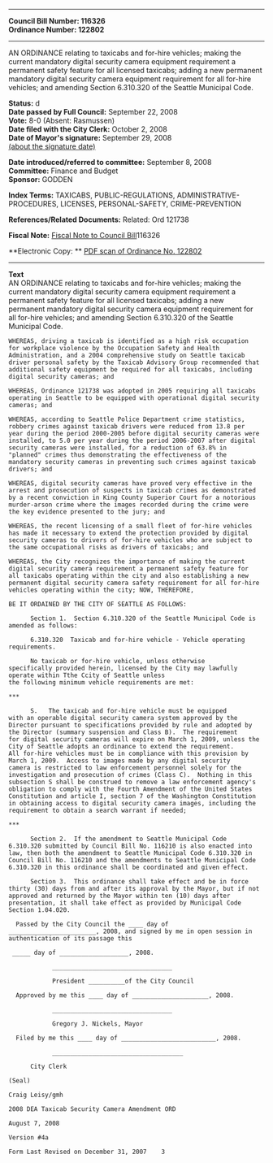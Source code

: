 * * * * *  
  
**Council Bill Number: [](#h0)[](#h2)116326**   
**Ordinance Number: 122802**  
  
* * * * *  
  
AN ORDINANCE relating to taxicabs and for-hire vehicles; making the current mandatory digital security camera equipment requirement a permanent safety feature for all licensed taxicabs; adding a new permanent mandatory digital security camera equipment requirement for all for-hire vehicles; and amending Section 6.310.320 of the Seattle Municipal Code.  
  
**Status:** d   
**Date passed by Full Council:** September 22, 2008   
**Vote:** 8-0 (Absent: Rasmussen)   
**Date filed with the City Clerk:** October 2, 2008   
**Date of Mayor's signature:** September 29, 2008   
[(about the signature date)](/~public/approvaldate.htm)   
  
  
**Date introduced/referred to committee:** September 8, 2008   
**Committee:** Finance and Budget   
**Sponsor:** GODDEN   
  
**Index Terms:** TAXICABS, PUBLIC-REGULATIONS, ADMINISTRATIVE-PROCEDURES, LICENSES, PERSONAL-SAFETY, CRIME-PREVENTION  
  
**References/Related Documents:** Related: Ord 121738  
  
**Fiscal Note:** [Fiscal Note to Council Bill](http://clerk.seattle.gov/~public/fnote/116326.htm)[](#h1)[](#h3)116326  
  
**Electronic Copy: ** [PDF scan of Ordinance No. 122802](/~archives/Ordinances/Ord_122802.pdf)  
  
* * * * *  
  
**Text**  
    AN ORDINANCE relating to taxicabs and for-hire vehicles; making the  
    current mandatory digital security camera equipment requirement a  
    permanent safety feature for all licensed taxicabs; adding a new  
    permanent mandatory digital security camera equipment requirement for  
    all for-hire vehicles; and amending Section 6.310.320 of the Seattle  
    Municipal Code.  
  
    WHEREAS, driving a taxicab is identified as a high risk occupation  
    for workplace violence by the Occupation Safety and Health  
    Administration, and a 2004 comprehensive study on Seattle taxicab  
    driver personal safety by the Taxicab Advisory Group recommended that  
    additional safety equipment be required for all taxicabs, including  
    digital security cameras; and  
  
    WHEREAS, Ordinance 121738 was adopted in 2005 requiring all taxicabs  
    operating in Seattle to be equipped with operational digital security  
    cameras; and  
  
    WHEREAS, according to Seattle Police Department crime statistics,  
    robbery crimes against taxicab drivers were reduced from 13.8 per  
    year during the period 2000-2005 before digital security cameras were  
    installed, to 5.0 per year during the period 2006-2007 after digital  
    security cameras were installed, for a reduction of 63.8% in  
    "planned" crimes thus demonstrating the effectiveness of the  
    mandatory security cameras in preventing such crimes against taxicab  
    drivers; and  
  
    WHEREAS, digital security cameras have proved very effective in the  
    arrest and prosecution of suspects in taxicab crimes as demonstrated  
    by a recent conviction in King County Superior Court for a notorious  
    murder-arson crime where the images recorded during the crime were  
    the key evidence presented to the jury; and  
  
    WHEREAS, the recent licensing of a small fleet of for-hire vehicles  
    has made it necessary to extend the protection provided by digital  
    security cameras to drivers of for-hire vehicles who are subject to  
    the same occupational risks as drivers of taxicabs; and  
  
    WHEREAS, the City recognizes the importance of making the current  
    digital security camera requirement a permanent safety feature for  
    all taxicabs operating within the city and also establishing a new  
    permanent digital security camera safety requirement for all for-hire  
    vehicles operating within the city; NOW, THEREFORE,  
  
    BE IT ORDAINED BY THE CITY OF SEATTLE AS FOLLOWS:  
  
          Section 1.  Section 6.310.320 of the Seattle Municipal Code is  
    amended as follows:  
  
          6.310.320  Taxicab and for-hire vehicle - Vehicle operating  
    requirements.  
  
          No taxicab or for-hire vehicle, unless otherwise  
    specifically provided herein, licensed by the City may lawfully  
    operate within Tthe Ccity of Seattle unless  
    the following minimum vehicle requirements are met:  
  
    ***  
  
          S.   The taxicab and for-hire vehicle must be equipped  
    with an operable digital security camera system approved by the  
    Director pursuant to specifications provided by rule and adopted by  
    the Director (summary suspension and Class B).  The requirement  
    for digital security cameras will expire on March 1, 2009, unless the  
    City of Seattle adopts an ordinance to extend the requirement.    
    All for-hire vehicles must be in compliance with this provision by  
    March 1, 2009.  Access to images made by any digital security  
    camera is restricted to law enforcement personnel solely for the  
    investigation and prosecution of crimes (Class C).  Nothing in this  
    subsection S shall be construed to remove a law enforcement agency's  
    obligation to comply with the Fourth Amendment of the United States  
    Constitution and article I, section 7 of the Washington Constitution  
    in obtaining access to digital security camera images, including the  
    requirement to obtain a search warrant if needed;  
  
    ***  
  
          Section 2.  If the amendment to Seattle Municipal Code  
    6.310.320 submitted by Council Bill No. 116210 is also enacted into  
    law, then both the amendment to Seattle Municipal Code 6.310.320 in  
    Council Bill No. 116210 and the amendments to Seattle Municipal Code  
    6.310.320 in this ordinance shall be coordinated and given effect.  
  
          Section 3.  This ordinance shall take effect and be in force  
    thirty (30) days from and after its approval by the Mayor, but if not  
    approved and returned by the Mayor within ten (10) days after  
    presentation, it shall take effect as provided by Municipal Code  
    Section 1.04.020.  
  
      Passed by the City Council the ____ day of  
    ________________________, 2008, and signed by me in open session in  
    authentication of its passage this  
  
     _____ day of ___________________, 2008.  
  
                _________________________________  
  
                President __________of the City Council  
  
      Approved by me this ____ day of _____________________, 2008.  
  
                _________________________________  
  
                Gregory J. Nickels, Mayor  
  
      Filed by me this ____ day of __________________________, 2008.  
  
                ____________________________________  
  
          City Clerk  
  
    (Seal)  
  
    Craig Leisy/gmh  
  
    2008 DEA Taxicab Security Camera Amendment ORD  
  
    August 7, 2008  
  
    Version #4a  
  
    Form Last Revised on December 31, 2007    3  
